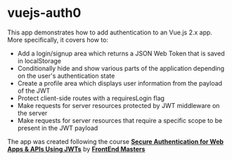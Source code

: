 # vuejs-auth0
This app demonstrates how to add authentication to an Vue.js 2.x app. More specifically, it covers how to:

* Add a login/signup area which returns a JSON Web Token that is saved in localStorage
* Conditionally hide and show various parts of the application depending on the user's authentication state
* Create a profile area which displays user information from the payload of the JWT
* Protect client-side routes with a requiresLogin flag
* Make requests for server resources protected by JWT middleware on the server
* Make requests for server resources that require a specific scope to be present in the JWT payload

The app was created following the course **[Secure Authentication for Web Apps & APIs Using JWTs](https://frontendmasters.com/courses/secure-auth-jwt/?u=6da4e0778ee2cc3f1375d1213d3d2d68495a5ac3)** by **[FrontEnd Masters](https://frontendmasters.com/)**
